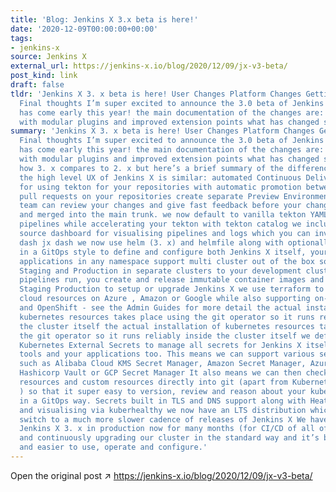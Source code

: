 ```yaml
---
title: 'Blog: Jenkins X 3.x beta is here!'
date: '2020-12-09T00:00:00+00:00'
tags:
- jenkins-x
source: Jenkins X
external_url: https://jenkins-x.io/blog/2020/12/09/jx-v3-beta/
post_kind: link
draft: false
tldr: 'Jenkins X 3. x beta is here! User Changes Platform Changes Getting started
  Final thoughts I’m super excited to announce the 3.0 beta of Jenkins X! Christmas
  has come early this year! the main documentation of the changes are: the new architecture
  with modular plugins and improved extension points what has changed since 3.'
summary: 'Jenkins X 3. x beta is here! User Changes Platform Changes Getting started
  Final thoughts I’m super excited to announce the 3.0 beta of Jenkins X! Christmas
  has come early this year! the main documentation of the changes are: the new architecture
  with modular plugins and improved extension points what has changed since 3. x started
  how 3. x compares to 2. x but here’s a brief summary of the differences: As a user
  the high level UX of Jenkins X is similar: automated Continuous Delivery pipelines
  for using tekton for your repositories with automatic promotion between your environments
  pull requests on your repositories create separate Preview Environments where your
  team can review your changes and give fast feedback before your changes are approved
  and merged into the main trunk. we now default to vanilla tekton YAML for defining
  pipelines while accelerating your tekton with tekton catalog we include an open
  source dashboard for visualising pipelines and logs which you can invoke via: jx
  dash jx dash we now use helm (3. x) and helmfile along with optionally kustomize
  in a GitOps style to define and configure both Jenkins X itself, your tools and
  applications in any namespace support multi cluster out of the box so you can keep
  Staging and Production in separate clusters to your development cluster where your
  pipelines run, you create and release immutable container images and other artifacts.
  Staging Production to setup or upgrade Jenkins X we use terraform to setup your
  cloud resources on Azure , Amazon or Google while also supporting on-premises, minkube
  and OpenShift - see the Admin Guides for more detail the actual installation of
  kubernetes resources takes place using the git operator so it runs reliably inside
  the cluster itself the actual installation of kubernetes resources takes place using
  the git operator so it runs reliably inside the cluster itself we default to using
  Kubernetes External Secrets to manage all secrets for Jenkins X itself, development
  tools and your applications too. This means we can support various secret backends
  such as Alibaba Cloud KMS Secret Manager, Amazon Secret Manager, Azure Key Vault,
  Hashicorp Vault or GCP Secret Manager It also means we can then check in all kubernetes
  resources and custom resources directly into git (apart from Kubernetes Secrets
  ) so that it super easy to version, review and reason about your kubernetes resources
  in a GitOps way. Secrets built in TLS and DNS support along with Heath reporting
  and visualising via kuberhealthy we now have an LTS distribution which lets you
  switch to a much more slower cadence of releases of Jenkins X We have been using
  Jenkins X 3. x in production now for many months (for CI/CD of all of the 3. x codebase
  and continuously upgrading our cluster in the standard way and it’s been much simpler
  and easier to use, operate and configure.'
---
```

Open the original post ↗ https://jenkins-x.io/blog/2020/12/09/jx-v3-beta/

